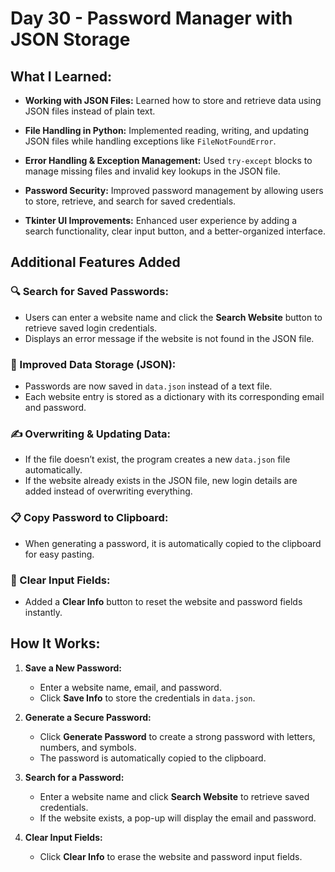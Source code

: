 # Day 30 - Password Manager with JSON Storage

## What I Learned:

- **Working with JSON Files:** Learned how to store and retrieve data using JSON files instead of plain text.
  
- **File Handling in Python:** Implemented reading, writing, and updating JSON files while handling exceptions like `FileNotFoundError`.

- **Error Handling & Exception Management:** Used `try-except` blocks to manage missing files and invalid key lookups in the JSON file.

- **Password Security:** Improved password management by allowing users to store, retrieve, and search for saved credentials.

- **Tkinter UI Improvements:** Enhanced user experience by adding a search functionality, clear input button, and a better-organized interface.

## Additional Features Added

### 🔍 Search for Saved Passwords:
- Users can enter a website name and click the **Search Website** button to retrieve saved login credentials.
- Displays an error message if the website is not found in the JSON file.

### 🔄 Improved Data Storage (JSON):
- Passwords are now saved in `data.json` instead of a text file.
- Each website entry is stored as a dictionary with its corresponding email and password.

### ✍️ Overwriting & Updating Data:
- If the file doesn’t exist, the program creates a new `data.json` file automatically.
- If the website already exists in the JSON file, new login details are added instead of overwriting everything.

### 📋 Copy Password to Clipboard:
- When generating a password, it is automatically copied to the clipboard for easy pasting.

### 🧹 Clear Input Fields:
- Added a **Clear Info** button to reset the website and password fields instantly.

## How It Works:

1. **Save a New Password:**
   - Enter a website name, email, and password.
   - Click **Save Info** to store the credentials in `data.json`.

2. **Generate a Secure Password:**
   - Click **Generate Password** to create a strong password with letters, numbers, and symbols.
   - The password is automatically copied to the clipboard.

3. **Search for a Password:**
   - Enter a website name and click **Search Website** to retrieve saved credentials.
   - If the website exists, a pop-up will display the email and password.

4. **Clear Input Fields:**
   - Click **Clear Info** to erase the website and password input fields.
